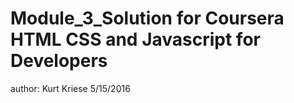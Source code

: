 # Module_3_Solution for Coursera HTML CSS and Javascript for Developers
author: Kurt Kriese 5/15/2016